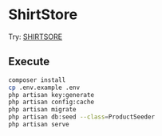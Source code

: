 # ShirtStore


Try: [SHIRTSORE](http://shirtstore.freevar.com/)

## Execute
```sh
composer install
cp .env.example .env
php artisan key:generate
php artisan config:cache
php artisan migrate
php artisan db:seed --class=ProductSeeder
php artisan serve
```
